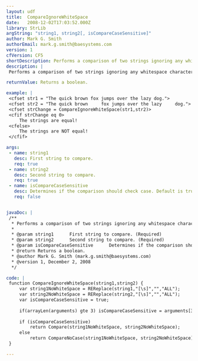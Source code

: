```yaml
---
layout: udf
title:  CompareIgnoreWhiteSpace
date:   2008-12-02T17:03:52.000Z
library: StrLib
argString: "string1, string2[, isCompareCaseSensitive]"
author: Mark G. Smith
authorEmail: mark.g.smith@baesystems.com
version: 1
cfVersion: CF5
shortDescription: Performs a comparison of two strings ignoring any whitespace characters.
description: |
 Performs a comparison of two strings ignoring any whitespace characters including form feeds, line feeds, carriage returns, tabs, vertical tabs, and spaces.  Comparison is case sensitive unless a third argument of &quot;false&quot; is passed in.

returnValue: Returns a boolean.

example: |
 <cfset str1 = "The quick brown fox jumps over the lazy dog.">
 <cfset str2 = "The quick brown     fox jumps over the lazy     dog.">
 <cfset strChange = CompareIgnoreWhiteSpace(str1,str2)>
 <cfif strChange eq 0>
     The strings are equal!
 <cfelse>
     The strings are NOT equal!
 </cfif>

args:
 - name: string1
   desc: First string to compare.
   req: true
 - name: string2
   desc: Second string to compare.
   req: true
 - name: isCompareCaseSensitive
   desc: Determines if the comparison should check case. Default is true.
   req: false


javaDoc: |
 /**
  * Performs a comparison of two strings ignoring any whitespace characters.
  * 
  * @param string1      First string to compare. (Required)
  * @param string2      Second string to compare. (Required)
  * @param isCompareCaseSensitive      Determines if the comparison should check case. Default is true. (Optional)
  * @return Returns a boolean. 
  * @author Mark G. Smith (mark.g.smith@baesystems.com) 
  * @version 1, December 2, 2008 
  */

code: |
 function CompareIgnoreWhiteSpace(string1,string2) {
     var string1NoWhiteSpace = REReplace(string1,"[\s]","","ALL");
     var string2NoWhiteSpace = REReplace(string2,"[\s]","","ALL");
     var isCompareCaseSensitive = true;
     
     if(arrayLen(arguments) gte 3) isCompareCaseSensitive = arguments[3];
     
     if (isCompareCaseSensitive)
         return Compare(string1NoWhiteSpace, string2NoWhiteSpace);
     else
         return CompareNoCase(string1NoWhiteSpace, string2NoWhiteSpace);
 }

---
```



